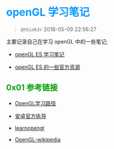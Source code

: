 # <font color=#0099ff> **openGL 学习笔记** </font> 

> `@think3r` 2018-05-09 22:56:27  

主要记录自己在学习 openGL 中的一些笔记;

- <a href="./note/openGL-learn.md" target="_blank">openGL ES 学习笔记</a>

- <a href="./note/openGL-es.md" target="_blank">openGL ES 的一些官方资源</a>

## <font color=#009A000> 0x01 参考链接 </font> 

- [OpenGL学习路径](https://cstsinghua.github.io/2018/07/12/openGL%E5%AD%A6%E4%B9%A0%E8%B7%AF%E5%BE%84/)

- [安卓官方执导](https://developer.android.com/ndk/guides/stable_apis?hl=zh-cn)

- [learnopengl](https://learnopengl-cn.github.io/)

- [OpenGL-wikipedia](https://zh.wikipedia.org/wiki/OpenGL)
